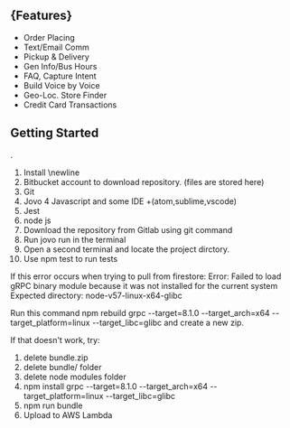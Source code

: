 ## {Features}
- Order Placing
- Text/Email Comm
- Pickup & Delivery
- Gen Info/Bus Hours
- FAQ, Capture Intent 
- Build Voice by Voice
- Geo-Loc. Store Finder
- Credit Card Transactions

## Getting Started
.
1. Install \newline
  1. Bitbucket account to download repository. (files are stored here)
  2. Git
  3. Jovo
  4 Javascript and some IDE +(atom,sublime,vscode)
  5. Jest
  6. node js
2. Download the repository from Gitlab using git command
3. Run jovo run in the terminal
4. Open a second terminal and locate the project dirctory.
5. Use npm test to run tests

If this error occurs when trying to pull from firestore:
Error: Failed to load gRPC binary module because it was not installed for the current system
Expected directory: node-v57-linux-x64-glibc

Run this command  npm rebuild grpc --target=8.1.0 --target_arch=x64 --target_platform=linux --target_libc=glibc
and create a new zip.

If that doesn't work, try:
1. delete bundle.zip
2. delete bundle/ folder
3. delete node modules folder
4. npm install grpc --target=8.1.0 --target_arch=x64 --target_platform=linux --target_libc=glibc
5. npm run bundle
6. Upload to AWS Lambda
